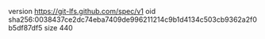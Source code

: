 version https://git-lfs.github.com/spec/v1
oid sha256:0038437ce2dc74eba7409de996211214c9b1d4134c503cb9362a2f0b5df87df5
size 440
